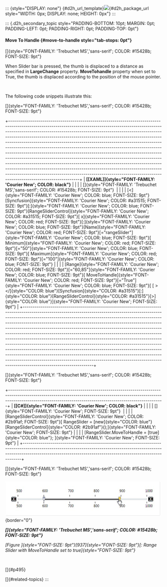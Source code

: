 ::: {style="DISPLAY: none"}
[](ms-xhelp:///?Id=d2h_url_template){#d2h_url_template}![](!package_url!){#d2h_package_url style="WIDTH: 0px; DISPLAY: none; HEIGHT: 0px"}
:::

::: {.d2h_secondary_topic style="PADDING-BOTTOM: 10pt; MARGIN: 0pt; PADDING-LEFT: 0pt; PADDING-RIGHT: 0pt; PADDING-TOP: 0pt"}
#### Move To Handle {#move-to-handle style="tab-stops: 0pt"}

[]{style="FONT-FAMILY: 'Trebuchet MS','sans-serif'; COLOR: #15428b; FONT-SIZE: 9pt"} 

When Slider bar is pressed, the thumb is displaced to a distance as specified in **LargeChange** property. **MoveTohandle** property when set to True, the thumb is displaced according to the position of the mouse pointer.

 

The following code snippets illustrate this:

[]{style="FONT-FAMILY: 'Trebuchet MS','sans-serif'; COLOR: #15428b; FONT-SIZE: 9pt"} 

+-----------------------------------------------------------------------------------------------------------------------------------------------------------------------------------------------------------------------------------------------------------------------------------------------------------------------------------------------------------------------------------------------------------------------------------------------------------------------------------------------------------------------------------------------------------------------------------------------------------------------------------------------------------------------------------------------------------------------------------------------------------------------------------------------------------------------------------------------------------------------------------------------------------------------------+
| **[\[XAML\]]{style="FONT-FAMILY: 'Courier New'; COLOR: black"}**                                                                                                                                                                                                                                                                                                                                                                                                                                                                                                                                                                                                                                                                                                                                                                                                                                                            |
|                                                                                                                                                                                                                                                                                                                                                                                                                                                                                                                                                                                                                                                                                                                                                                                                                                                                                                                             |
| []{style="FONT-FAMILY: 'Trebuchet MS','sans-serif'; COLOR: #15428b; FONT-SIZE: 9pt"}                                                                                                                                                                                                                                                                                                                                                                                                                                                                                                                                                                                                                                                                                                                                                                                                                                        |
|                                                                                                                                                                                                                                                                                                                                                                                                                                                                                                                                                                                                                                                                                                                                                                                                                                                                                                                             |
| [\<]{style="FONT-FAMILY: 'Courier New'; COLOR: blue; FONT-SIZE: 9pt"}[Syncfusion]{style="FONT-FAMILY: 'Courier New'; COLOR: #a31515; FONT-SIZE: 9pt"}[:]{style="FONT-FAMILY: 'Courier New'; COLOR: blue; FONT-SIZE: 9pt"}[RangeSliderControl]{style="FONT-FAMILY: 'Courier New'; COLOR: #a31515; FONT-SIZE: 9pt"}[ x]{style="FONT-FAMILY: 'Courier New'; COLOR: red; FONT-SIZE: 9pt"}[:]{style="FONT-FAMILY: 'Courier New'; COLOR: blue; FONT-SIZE: 9pt"}[Name]{style="FONT-FAMILY: 'Courier New'; COLOR: red; FONT-SIZE: 9pt"}[=\"rangeSlider\"]{style="FONT-FAMILY: 'Courier New'; COLOR: blue; FONT-SIZE: 9pt"}[ Minimum]{style="FONT-FAMILY: 'Courier New'; COLOR: red; FONT-SIZE: 9pt"}[=\"50\"]{style="FONT-FAMILY: 'Courier New'; COLOR: blue; FONT-SIZE: 9pt"}[ Maximum]{style="FONT-FAMILY: 'Courier New'; COLOR: red; FONT-SIZE: 9pt"}[=\"100\"]{style="FONT-FAMILY: 'Courier New'; COLOR: blue; FONT-SIZE: 9pt"} |
|                                                                                                                                                                                                                                                                                                                                                                                                                                                                                                                                                                                                                                                                                                                                                                                                                                                                                                                             |
| [Range]{style="FONT-FAMILY: 'Courier New'; COLOR: red; FONT-SIZE: 9pt"}[=\"60,85\"]{style="FONT-FAMILY: 'Courier New'; COLOR: blue; FONT-SIZE: 9pt"}[ MoveToHandle]{style="FONT-FAMILY: 'Courier New'; COLOR: red; FONT-SIZE: 9pt"}[=\"True\"]{style="FONT-FAMILY: 'Courier New'; COLOR: blue; FONT-SIZE: 9pt"}[ [ \>\</]{style="COLOR: blue"}[Syncfusion]{style="COLOR: #a31515"}[:]{style="COLOR: blue"}[RangeSliderControl]{style="COLOR: #a31515"}[\>]{style="COLOR: blue"}]{style="FONT-FAMILY: 'Courier New'; FONT-SIZE: 9pt"}                                                                                                                                                                                                                                                                                                                                                                                        |
+-----------------------------------------------------------------------------------------------------------------------------------------------------------------------------------------------------------------------------------------------------------------------------------------------------------------------------------------------------------------------------------------------------------------------------------------------------------------------------------------------------------------------------------------------------------------------------------------------------------------------------------------------------------------------------------------------------------------------------------------------------------------------------------------------------------------------------------------------------------------------------------------------------------------------------+

[]{style="FONT-FAMILY: 'Trebuchet MS','sans-serif'; COLOR: #15428b; FONT-SIZE: 9pt"} 

+-----------------------------------------------------------------------------------------------------------------------------------------------------------------------------------------------------------------------------------------+
| **[\[C#\]]{style="FONT-FAMILY: 'Courier New'; COLOR: black"}**                                                                                                                                                                          |
|                                                                                                                                                                                                                                         |
| []{style="FONT-FAMILY: 'Courier New'; FONT-SIZE: 9pt"}                                                                                                                                                                                  |
|                                                                                                                                                                                                                                         |
| [RangeSliderControl]{style="FONT-FAMILY: 'Courier New'; COLOR: #2b91af; FONT-SIZE: 9pt"}[ RangeSlider = [new]{style="COLOR: blue"} [RangeSliderControl]{style="COLOR: #2b91af"}();]{style="FONT-FAMILY: 'Courier New'; FONT-SIZE: 9pt"} |
|                                                                                                                                                                                                                                         |
| [RangeSlider.MoveToHandle = [true]{style="COLOR: blue"}; ]{style="FONT-FAMILY: 'Courier New'; FONT-SIZE: 9pt"}                                                                                                                          |
+-----------------------------------------------------------------------------------------------------------------------------------------------------------------------------------------------------------------------------------------+

[]{style="FONT-FAMILY: 'Trebuchet MS','sans-serif'; COLOR: #15428b; FONT-SIZE: 9pt"} 

![](ImagesExt/image30_827.jpg){border="0"}

***[]{style="FONT-FAMILY: 'Trebuchet MS','sans-serif'; COLOR: #15428b; FONT-SIZE: 9pt"}*** 

*[Figure ]{style="FONT-SIZE: 9pt"}[937]{style="FONT-SIZE: 9pt"}[: Range Slider with MoveToHandle set to true]{style="FONT-SIZE: 9pt"}*

 

[]{#p495} 

[]{#related-topics}
:::
